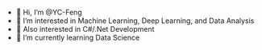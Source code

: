 - 👋 Hi, I’m @YC-Feng
- 👀 I’m interested in Machine Learning, Deep Learning, and Data Analysis
- 👀 Also interested in C#/.Net Development
- 🌱 I’m currently learning Data Science

<!---
YC-Feng/YC-Feng is a ✨ special ✨ repository because its `README.md` (this file) appears on your GitHub profile.
You can click the Preview link to take a look at your changes.
--->
